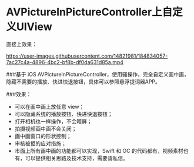 # AVPictureInPictureController上自定义UIView

直接上效果：

https://user-images.githubusercontent.com/14821981/184834057-7ac27c4a-4896-4bc2-bf8b-df0da631d85a.mp4



###基于 iOS AVPictureInPictureController，使用骚操作，完全自定义画中画，隐藏不需要的播放、快进快退按钮，具体可以参照悬浮提词器APP。

###效果：
- 可以在画中画上放任意 view；
- 可以隐藏系统的播放按钮、快进快退按钮；
- 打开相机也一样操作，不会暗屏；
- 拍摄视频画中画不会关闭；
- 画中画窗口的形状控制；
- 审核被拒的应对措施；
- 市面上所有画中画的功能都可以实现，Swift 和 OC 的代码都有，视频素材也有，可以提供相关思路及技术支持，需要请私信。
